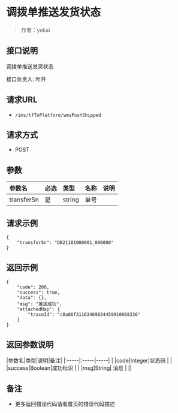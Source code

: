 # 调拨单推送发货状态

> 作者：yekai

## 接口说明
调拨单推送发货状态

接口负责人: 叶开

## 请求URL
- `/ims/tfToPlatform/wmsPushShipped`

## 请求方式
- POST
## 参数

|参数名|必选|类型|名称|说明|
|:-----     |:---|:----- |:-----|----- |
|transferSn|是  |string |单号| ||

## **请求示例**
```
{
    "transferSn": "DB21101900001_000000"
}
```

## 返回示例

```
{
    "code": 200,
    "success": true,
    "data": {},
    "msg": "推送成功",
    "attachedMap": {
        "traceId": "c0a86f31163469834459910068336"
    }
}
```

## 返回参数说明

|参数名|类型|说明|备注|
|:-----|:-----|-----| |
|code|Integer|状态码 |  |
|success|Boolean|成功标识  |  |
|msg|String| 消息 |  ||


## 备注

- 更多返回错误代码请看首页的错误代码描述